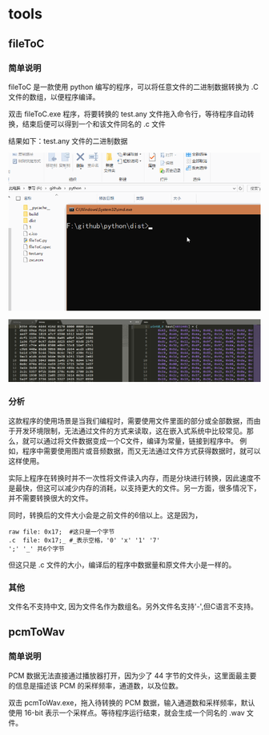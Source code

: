 # tools

## fileToC

### 简单说明
fileToC 是一款使用 python 编写的程序，可以将任意文件的二进制数据转换为 .C 文件的数组，以便程序编译。

双击 fileToC.exe 程序，将要转换的 test.any 文件拖入命令行，等待程序自动转换，结束后便可以得到一个和该文件同名的 .c 文件

结果如下：test.any 文件的二进制数据

![](fileToC/demo.gif)

![](fileToC/data.png)

### 分析
这款程序的使用场景是当我们编程时，需要使用文件里面的部分或全部数据，而由于开发环境限制，无法通过文件的方式来读取，这在嵌入式系统中比较常见。那么，就可以通过将文件数据变成一个C文件，编译为常量，链接到程序中。
例如，程序中需要使用图片或音频数据，而又无法通过文件方式获得数据时，就可以这样使用。

实际上程序在转换时并不一次性将文件读入内存，而是分块进行转换，因此速度不是最快，但这可以减少内存的消耗，以支持更大的文件。另一方面，很多情况下，并不需要转换很大的文件。

同时，转换后的文件大小会是之前文件的6倍以上。这是因为，
```
raw file: 0x17;  #这只是一个字节
.c  file: 0x17;_ #_表示空格，'0' 'x' '1' '7' 
';' '_' 共6个字节 
```
但这只是 .c 文件的大小，编译后的程序中数据量和原文件大小是一样的。

### 其他
文件名不支持中文, 因为文件名作为数组名。另外文件名支持'-',但C语言不支持。

## pcmToWav

### 简单说明
PCM 数据无法直接通过播放器打开，因为少了 44 字节的文件头，这里面最主要的信息是描述该 PCM 的采样频率，通道数，以及位数。

双击 pcmToWav.exe，拖入待转换的 PCM 数据，输入通道数和采样频率，默认使用 16-bit 表示一个采样点。等待程序运行结束，就会生成一个同名的 .wav 文件。

